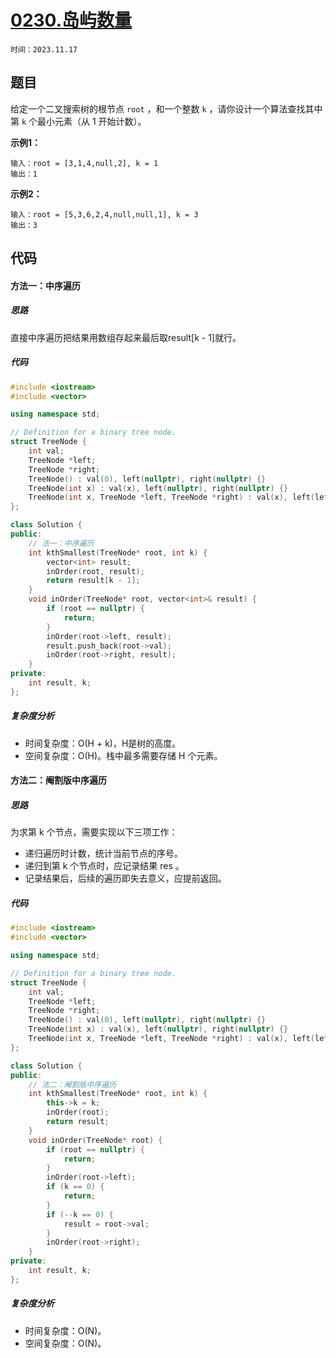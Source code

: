# [0230.岛屿数量](https://leetcode.cn/problems/kth-smallest-element-in-a-bst/)

`时间：2023.11.17`

## 题目

给定一个二叉搜索树的根节点 `root` ，和一个整数 `k` ，请你设计一个算法查找其中第 `k` 个最小元素（从 1 开始计数）。

**示例1：**

```
输入：root = [3,1,4,null,2], k = 1
输出：1
```

**示例2：**

```
输入：root = [5,3,6,2,4,null,null,1], k = 3
输出：3
```

## 代码

#### 方法一：中序遍历

##### 思路

直接中序遍历把结果用数组存起来最后取result[k - 1]就行。

##### 代码

```c++
#include <iostream>
#include <vector>

using namespace std;

// Definition for a binary tree node.
struct TreeNode {
    int val;
    TreeNode *left;
    TreeNode *right;
    TreeNode() : val(0), left(nullptr), right(nullptr) {}
    TreeNode(int x) : val(x), left(nullptr), right(nullptr) {}
    TreeNode(int x, TreeNode *left, TreeNode *right) : val(x), left(left), right(right) {}
};

class Solution {
public:
    // 法一：中序遍历
    int kthSmallest(TreeNode* root, int k) {
        vector<int> result;
        inOrder(root, result);
        return result[k - 1];
    }
    void inOrder(TreeNode* root, vector<int>& result) {
        if (root == nullptr) {
            return;
        }
        inOrder(root->left, result);
        result.push_back(root->val);
        inOrder(root->right, result);
    }
private:
    int result, k;
};
```

##### 复杂度分析

- 时间复杂度：O(H + k)，H是树的高度。
- 空间复杂度：O(H)。栈中最多需要存储 H 个元素。

#### 方法二：阉割版中序遍历

##### 思路

为求第 k 个节点，需要实现以下三项工作：

- 递归遍历时计数，统计当前节点的序号。
- 递归到第 k 个节点时，应记录结果 res 。
- 记录结果后，后续的遍历即失去意义，应提前返回。

##### 代码

```c++
#include <iostream>
#include <vector>

using namespace std;

// Definition for a binary tree node.
struct TreeNode {
    int val;
    TreeNode *left;
    TreeNode *right;
    TreeNode() : val(0), left(nullptr), right(nullptr) {}
    TreeNode(int x) : val(x), left(nullptr), right(nullptr) {}
    TreeNode(int x, TreeNode *left, TreeNode *right) : val(x), left(left), right(right) {}
};

class Solution {
public:
    // 法二：阉割版中序遍历
    int kthSmallest(TreeNode* root, int k) {
        this->k = k;
        inOrder(root);
        return result;
    }
    void inOrder(TreeNode* root) {
        if (root == nullptr) {
            return;
        }
        inOrder(root->left);
        if (k == 0) {
            return;
        }
        if (--k == 0) {
            result = root->val;
        }
        inOrder(root->right);
    }
private:
    int result, k;
};
```

##### 复杂度分析

- 时间复杂度：O(N)。
- 空间复杂度：O(N)。
